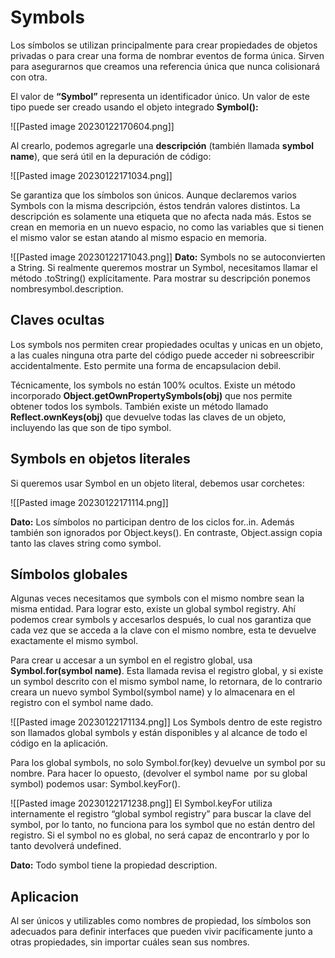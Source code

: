 # Symbols

Los símbolos se utilizan principalmente para crear propiedades de objetos privadas o para crear una forma de nombrar eventos de forma única. Sirven para asegurarnos que creamos una referencia única que nunca colisionará con otra.

El valor de **“Symbol”** representa un identificador único. Un valor de este tipo puede ser creado usando el objeto integrado **Symbol():**

![[Pasted image 20230122170604.png]]

Al crearlo, podemos agregarle una **descripción** (también llamada **symbol name**), que será útil en la depuración de código:

![[Pasted image 20230122171034.png]]

Se garantiza que los símbolos son únicos. Aunque declaremos varios Symbols con la misma descripción, éstos tendrán valores distintos. La descripción es solamente una etiqueta que no afecta nada más. Estos se crean en memoria en un nuevo espacio, no como las variables que si tienen el mismo valor se estan atando al mismo espacio en memoria.

![[Pasted image 20230122171043.png]]
**Dato:** Symbols no se autoconvierten a String. Si realmente queremos mostrar un Symbol, necesitamos llamar el método .toString() explícitamente. Para mostrar su descripción ponemos nombresymbol.description.

## Claves ocultas

Los symbols nos permiten crear propiedades ocultas y unicas en un objeto, a las cuales ninguna otra parte del código puede acceder ni sobreescribir accidentalmente. Esto permite una forma de encapsulacion debil.

Técnicamente, los symbols no están 100% ocultos. Existe un método incorporado **Object.getOwnPropertySymbols(obj)** que nos permite obtener todos los symbols. También existe un método llamado **Reflect.ownKeys(obj)** que devuelve todas las claves de un objeto, incluyendo las que son de tipo symbol.

## Symbols en objetos literales

Si queremos usar Symbol en un objeto literal, debemos usar corchetes:

![[Pasted image 20230122171114.png]]

**Dato:** Los símbolos no participan dentro de los ciclos for..in. Además también son ignorados por Object.keys(). En contraste, Object.assign copia tanto las claves string como symbol.

## Símbolos globales

Algunas veces necesitamos que symbols con el mismo nombre sean la misma entidad. Para lograr esto, existe un global symbol registry. Ahí podemos crear symbols y accesarlos después, lo cual nos garantiza que cada vez que se acceda a la clave con el mismo nombre, esta te devuelve exactamente el mismo symbol.

Para crear u accesar a un symbol en el registro global, usa **Symbol.for(symbol name)**. Esta llamada revisa el registro global, y si existe un symbol descrito con el mismo symbol name, lo retornara, de lo contrario creara un nuevo symbol Symbol(symbol name) y lo almacenara en el registro con el symbol name dado.

![[Pasted image 20230122171134.png]]
Los Symbols dentro de este registro son llamados global symbols y están disponibles y al alcance de todo el código en la aplicación.

Para los global symbols, no solo Symbol.for(key) devuelve un symbol por su nombre. Para hacer lo opuesto, (devolver el symbol name  por su global symbol) podemos usar: Symbol.keyFor().

![[Pasted image 20230122171238.png]]
El Symbol.keyFor utiliza internamente el registro “global symbol registry” para buscar la clave del symbol, por lo tanto, no funciona para los symbol que no están dentro del registro. Si el symbol no es global, no será capaz de encontrarlo y por lo tanto devolverá undefined.

**Dato:** Todo symbol tiene la propiedad description.

## Aplicacion

Al ser únicos y utilizables como nombres de propiedad, los símbolos son adecuados para definir interfaces que pueden vivir pacíficamente junto a otras propiedades, sin importar cuáles sean sus nombres.